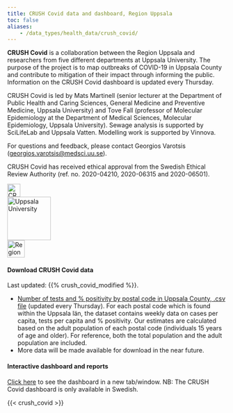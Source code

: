 ```yaml
---
title: CRUSH Covid data and dashboard, Region Uppsala
toc: false
aliases:
    - /data_types/health_data/crush_covid/
---
```


<div class="containter"><div class="row mr-2 mt-2"><div class="col-lg-9"><p><b>CRUSH Covid</b> is a collaboration between the Region Uppsala and researchers from five different departments at Uppsala University. The purpose of the project is to map outbreaks of COVID-19 in Uppsala County and contribute to mitigation of their impact through informing the public. Information on the CRUSH Covid dashboard is updated every Thursday.</p>
<p>CRUSH Covid is led by Mats Martinell (senior lecturer at the Department of Public Health and Caring Sciences, General Medicine and Preventive Medicine, Uppsala University) and Tove Fall (professor of Molecular Epidemiology at the Department of Medical Sciences, Molecular Epidemiology, Uppsala University). Sewage analysis is supported by SciLifeLab and Uppsala Vatten. Modelling work is supported by Vinnova.</p>
<p>For questions and feedback, please contact Georgios Varotsis (<a href="mailto:georgios.varotsis@medsci.uu.se">georgios.varotsis@medsci.uu.se</a>).</p><p>CRUSH Covid has received ethical approval from the Swedish Ethical Review Authority (ref. no. 2020-04210, 2020-06315 and 2020-06501).</p>
</div><div class="col-lg-3"><div class="row justify-content-center mb-3"><img src="/img/logos/crush_covid_logo.png" alt="CRUSH Covid" height="30"></div><div class="row justify-content-center mb-3"><img src="/img/logos/uu_logo.png" alt="Uppsala University" height="100"></div>
<div class="row justify-content-center mb-3"><img src="/img/logos/regionuppsala_logo.png" alt="Region Uppsala" height="40"></div></div></div></div>

#### Download CRUSH Covid data

<div class="alert alert-info">Last updated: {{% crush_covid_modified %}}.</div>

* [Number of tests and % positivity by postal code in Uppsala County, .csv file](https://blobserver.dckube.scilifelab.se/blob/CRUSH_Covid_data.csv) (updated every Thursday).
    For each postal code which is found within the Uppsala län, the dataset contains weekly data on cases per capita, tests per capita and % positivity. Our estimates are calculated based on the adult population of each postal code (individuals 15 years of age and older). For reference, both the total population and the adult population are included.
* More data will be made available for download in the near future.

#### Interactive dashboard and reports

<a target="_blank" href="https://crush-covid.shinyapps.io/crush_covid/">Click here</a> to see the dashboard in a new tab/window. NB: The CRUSH Covid dashboard is only available in Swedish.

{{< crush_covid >}}

